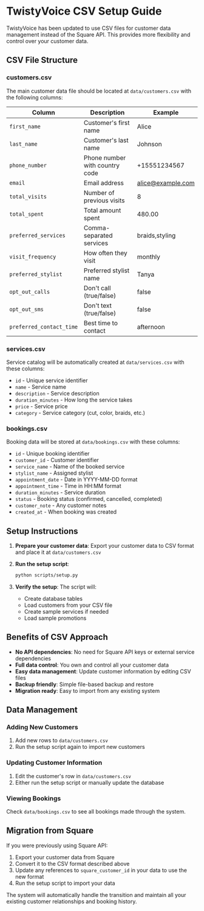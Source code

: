 # TwistyVoice CSV Setup Guide

TwistyVoice has been updated to use CSV files for customer data management instead of the Square API. This provides more flexibility and control over your customer data.

## CSV File Structure

### customers.csv
The main customer data file should be located at `data/customers.csv` with the following columns:

| Column | Description | Example |
|--------|-------------|---------|
| `first_name` | Customer's first name | Alice |
| `last_name` | Customer's last name | Johnson |
| `phone_number` | Phone number with country code | +15551234567 |
| `email` | Email address | alice@example.com |
| `total_visits` | Number of previous visits | 8 |
| `total_spent` | Total amount spent | 480.00 |
| `preferred_services` | Comma-separated services | braids,styling |
| `visit_frequency` | How often they visit | monthly |
| `preferred_stylist` | Preferred stylist name | Tanya |
| `opt_out_calls` | Don't call (true/false) | false |
| `opt_out_sms` | Don't text (true/false) | false |
| `preferred_contact_time` | Best time to contact | afternoon |

### services.csv
Service catalog will be automatically created at `data/services.csv` with these columns:
- `id` - Unique service identifier
- `name` - Service name
- `description` - Service description
- `duration_minutes` - How long the service takes
- `price` - Service price
- `category` - Service category (cut, color, braids, etc.)

### bookings.csv
Booking data will be stored at `data/bookings.csv` with these columns:
- `id` - Unique booking identifier
- `customer_id` - Customer identifier
- `service_name` - Name of the booked service
- `stylist_name` - Assigned stylist
- `appointment_date` - Date in YYYY-MM-DD format
- `appointment_time` - Time in HH:MM format
- `duration_minutes` - Service duration
- `status` - Booking status (confirmed, cancelled, completed)
- `customer_note` - Any customer notes
- `created_at` - When booking was created

## Setup Instructions

1. **Prepare your customer data**: Export your customer data to CSV format and place it at `data/customers.csv`

2. **Run the setup script**:
   ```bash
   python scripts/setup.py
   ```

3. **Verify the setup**: The script will:
   - Create database tables
   - Load customers from your CSV file
   - Create sample services if needed
   - Load sample promotions

## Benefits of CSV Approach

- **No API dependencies**: No need for Square API keys or external service dependencies
- **Full data control**: You own and control all your customer data
- **Easy data management**: Update customer information by editing CSV files
- **Backup friendly**: Simple file-based backup and restore
- **Migration ready**: Easy to import from any existing system

## Data Management

### Adding New Customers
1. Add new rows to `data/customers.csv`
2. Run the setup script again to import new customers

### Updating Customer Information
1. Edit the customer's row in `data/customers.csv`
2. Either run the setup script or manually update the database

### Viewing Bookings
Check `data/bookings.csv` to see all bookings made through the system.

## Migration from Square

If you were previously using Square API:
1. Export your customer data from Square
2. Convert it to the CSV format described above
3. Update any references to `square_customer_id` in your data to use the new format
4. Run the setup script to import your data

The system will automatically handle the transition and maintain all your existing customer relationships and booking history.
